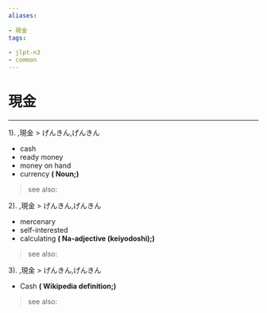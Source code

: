 ```yaml
---
aliases:
    
- 現金
tags:
    
- jlpt-n3
- common
---
```


# 現金
---
1).
,現金 > げんきん,げんきん

- cash
- ready money
- money on hand
- currency
**( Noun;)**
> see also: 
            
2).
,現金 > げんきん,げんきん

- mercenary
- self-interested
- calculating
**( Na-adjective (keiyodoshi);)**
> see also: 
            
3).
,現金 > げんきん,げんきん

- Cash
**( Wikipedia definition;)**
> see also: 
            
